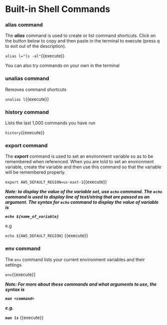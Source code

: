 # Built-in Shell Commands
### **alias** command
The ***alias*** command is used to create or list command shortcuts.
Click on the button below to copy and then paste in the terminal to execute (press q to exit out of the description).

`alias l="ls -al"`{{execute}}

You can also try commands on your own in the terminal

### **unalias** command
Removes command shortcuts

`unalias l`{{execute}}

### **history** command
Lists the last 1,000 commands you have run

`history`{{execute}}

### **export** command
The ***export*** command is used to set an environment variable so as to be remembered when referenced. When you are told to set an environment variable, create the variable and then use this command so that the variable will be remembered properly.

`export AWS_DEFAULT_REGION=us-east-1`{{execute}}

***Note: to display the value of the variable set, use `echo` command. The `echo` command is used to display line of text/string that are passed as an argument. The syntax for `echo` command to display the value of variable is***

***`echo ${name_of_variable}`***

e.g

`echo ${AWS_DEFAULT_REGION}` {{execute}}

### **env** command
The `env` command lists your current environment variables and their settings

`env`{{execute}}

***Note: For more about these commands and what arguments to use, the syntax is***

***`man <command>`***

***e.g.***

***`man ls`*** {{execute}}